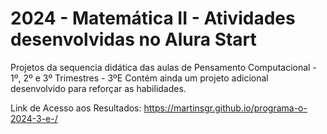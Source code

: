 # 2024 - Matemática II - Atividades desenvolvidas no Alura Start

Projetos da sequencia didática das aulas de Pensamento Computacional - 1º, 2º e 3º Trimestres - 3ºE Contém ainda um projeto adicional desenvolvido para reforçar as habilidades.

Link de Acesso aos Resultados: https://martinsgr.github.io/programa-o-2024-3-e-/
